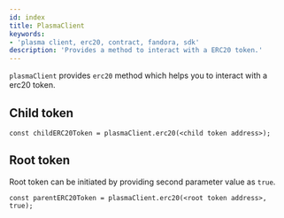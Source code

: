 ```yaml
---
id: index
title: PlasmaClient
keywords: 
- 'plasma client, erc20, contract, fandora, sdk'
description: 'Provides a method to interact with a ERC20 token.'
---
```


`plasmaClient` provides `erc20` method which helps you to interact with a erc20 token.

## Child token

```
const childERC20Token = plasmaClient.erc20(<child token address>);
```

## Root token

Root token can be initiated by providing second parameter value as `true`.

```
const parentERC20Token = plasmaClient.erc20(<root token address>, true);
```
